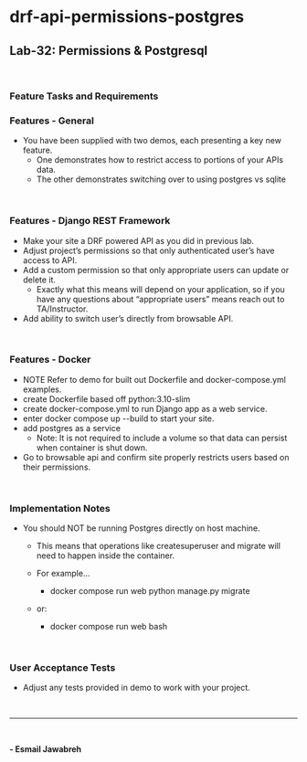 # drf-api-permissions-postgres

## Lab-32: Permissions & Postgresql

<br>

### Feature Tasks and Requirements
### Features - General

- You have been supplied with two demos, each presenting a key new feature.
    - One demonstrates how to restrict access to portions of your APIs data.
    - The other demonstrates switching over to using postgres vs sqlite   


<br>


### Features - Django REST Framework

- Make your site a DRF powered API as you did in previous lab.
- Adjust project’s permissions so that only authenticated user’s have access to API.
- Add a custom permission so that only appropriate users can update or delete it.
    - Exactly what this means will depend on your application, so if you have any questions about “appropriate users” means reach out to TA/Instructor.
- Add ability to switch user’s directly from browsable API.

<br>

### Features - Docker
- NOTE Refer to demo for built out Dockerfile and docker-compose.yml examples.
- create Dockerfile based off python:3.10-slim
- create docker-compose.yml to run Django app as a web service.
- enter docker compose up --build to start your site.
- add postgres as a service
    - Note: It is not required to include a volume so that data can persist when container is shut down.
- Go to browsable api and confirm site properly restricts users based on their permissions.

<br>

### Implementation Notes
- You should NOT be running Postgres directly on host machine.
    - This means that operations like createsuperuser and migrate will need to happen inside the container.
    - For example…
        - docker compose run web python manage.py migrate

    - or:   
        - docker compose run web bash

<br>

### User Acceptance Tests
- Adjust any tests provided in demo to work with your project.

<br>

--- 
<br>

**- Esmail Jawabreh**